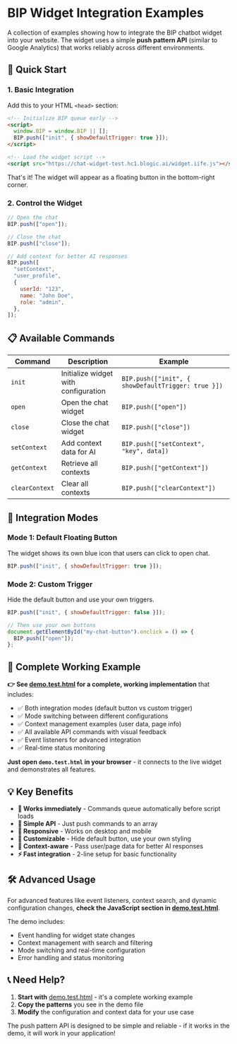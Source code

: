 # BIP Widget Integration Examples

A collection of examples showing how to integrate the BIP chatbot widget into your website. The widget uses a simple **push pattern API** (similar to Google Analytics) that works reliably across different environments.

## 🚀 Quick Start

### 1. Basic Integration

Add this to your HTML `<head>` section:

```html
<!-- Initialize BIP queue early -->
<script>
  window.BIP = window.BIP || [];
  BIP.push(["init", { showDefaultTrigger: true }]);
</script>

<!-- Load the widget script -->
<script src="https://chat-widget-test.hc1.blogic.ai/widget.iife.js"></script>
```

That's it! The widget will appear as a floating button in the bottom-right corner.

### 2. Control the Widget

```javascript
// Open the chat
BIP.push(["open"]);

// Close the chat
BIP.push(["close"]);

// Add context for better AI responses
BIP.push([
  "setContext",
  "user_profile",
  {
    userId: "123",
    name: "John Doe",
    role: "admin",
  },
]);
```

## 📋 Available Commands

| Command        | Description                          | Example                                            |
| -------------- | ------------------------------------ | -------------------------------------------------- |
| `init`         | Initialize widget with configuration | `BIP.push(["init", { showDefaultTrigger: true }])` |
| `open`         | Open the chat widget                 | `BIP.push(["open"])`                               |
| `close`        | Close the chat widget                | `BIP.push(["close"])`                              |
| `setContext`   | Add context data for AI              | `BIP.push(["setContext", "key", data])`            |
| `getContext`   | Retrieve all contexts                | `BIP.push(["getContext"])`                         |
| `clearContext` | Clear all contexts                   | `BIP.push(["clearContext"])`                       |

## 🎯 Integration Modes

### Mode 1: Default Floating Button

The widget shows its own blue icon that users can click to open chat.

```javascript
BIP.push(["init", { showDefaultTrigger: true }]);
```

### Mode 2: Custom Trigger

Hide the default button and use your own triggers.

```javascript
BIP.push(["init", { showDefaultTrigger: false }]);

// Then use your own buttons
document.getElementById("my-chat-button").onclick = () => {
  BIP.push(["open"]);
};
```

## 🔧 Complete Working Example

**👉 See [demo.test.html](./demo.test.html) for a complete, working implementation** that includes:

- ✅ Both integration modes (default button vs custom trigger)
- ✅ Mode switching between different configurations
- ✅ Context management examples (user data, page info)
- ✅ All available API commands with visual feedback
- ✅ Event listeners for advanced integration
- ✅ Real-time status monitoring

**Just open `demo.test.html` in your browser** - it connects to the live widget and demonstrates all features.

## 💡 Key Benefits

- **🚀 Works immediately** - Commands queue automatically before script loads
- **🔧 Simple API** - Just push commands to an array
- **📱 Responsive** - Works on desktop and mobile
- **🎨 Customizable** - Hide default button, use your own styling
- **🧠 Context-aware** - Pass user/page data for better AI responses
- **⚡ Fast integration** - 2-line setup for basic functionality

## 🛠️ Advanced Usage

For advanced features like event listeners, context search, and dynamic configuration changes, **check the JavaScript section in [demo.test.html](./demo.test.html)**.

The demo includes:

- Event handling for widget state changes
- Context management with search and filtering
- Mode switching and real-time configuration
- Error handling and status monitoring

## 📞 Need Help?

1. **Start with** [demo.test.html](./demo.test.html) - it's a complete working example
2. **Copy the patterns** you see in the demo file
3. **Modify** the configuration and context data for your use case

The push pattern API is designed to be simple and reliable - if it works in the demo, it will work in your application!
